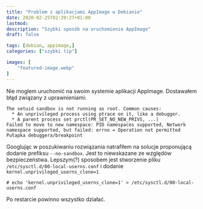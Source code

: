 ```yaml
---
title: "Problem z aplikacjami AppImage w Debianie"
date: 2020-02-25T02:39:27+01:00
lastmod:
description: "Szybki sposób na uruchomienie AppImage"
draft: false

tags: [debian, appimage,]
categories: ["szybki tip"]

images: [
	"featured-image.webp"
]
---
```


Nie moglem uruchomić na swoim systemie aplikacji AppImage.
Dostawałem błąd związany z uprawnieniami:

```
The setuid sandbox is not running as root. Common causes:
  * An unprivileged process using ptrace on it, like a debugger.
  * A parent process set prctl(PR_SET_NO_NEW_PRIVS, ...)
Failed to move to new namespace: PID namespaces supported, Network namespace supported, but failed: errno = Operation not permitted
Pułapka debuggera/breakpoint
```

Googlując w poszukiwaniu rozwiązania natrafiłem na solucje proponującą dodanie prefiksu `--no-sandbox`.
Jest to niewskazane ze względów bezpieczeństwa. Lepszym(?) sposobem jest stworzenie pliku `/etc/sysctl.d/00-local-userns.conf` i dodanie `kernel.unprivileged_userns_clone=1`

```
# echo 'kernel.unprivileged_userns_clone=1' > /etc/sysctl.d/00-local-userns.conf
```
Po restarcie powinno wszystko działać.
